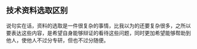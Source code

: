 ## 技术资料选取区别

​	说句实在话，资料的选取是一件很复杂的事情，比我以为的还要复杂很多，之所以要表达这些内容，是希望自身能够辩证的看待这些问题，同时更加希望能够帮助到他人，使他人不过分专研，但也不过分随便。